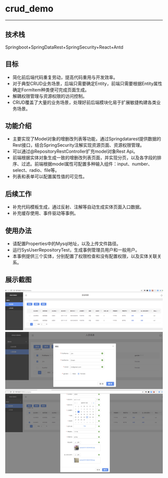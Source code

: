 # crud_demo
---

## 技术栈
Springboot+SpringDataRest+SpringSecurity+React+Antd

## 目标
* 简化前后端代码重复劳动，提高代码重用与开发效率。
* 对于典型CRUD业务场景，后端只需要确定Entity，前端只需要根据Entity属性确定FormItem种类便可完成页面生成。
* 解耦权限管理与资源权限的访问控制。
* CRUD覆盖了大量的业务场景，处理好前后端模块化易于扩展敏捷构建各类业务场景。

## 功能介绍
* 主要实现了Model对象的增删改列表等功能，通过Springdatarest提供数据的Rest接口，结合SpringSecurity注解实现资源页面、资源权限管理。
* 可以通过@RepositoryRestController扩充model对象Rest Api。
* 前端根据实体对象生成一致的增删改列表页面，并实现分页，以及各字段的排序、过滤。前端根据model属性可配置多种输入组件：input、number、select、radio、file等。
* 列表和表单可以配置属性值的可见性。

## 后续工作
* 补充代码模板生成，通过反射、注解等自动生成实体页面入口数据。
* 补充缓存使用、事件驱动等事例。

## 使用办法
* 请配置Properties中的Mysql地址，以及上传文件路径。
* 运行SysUserRepositoryTest，生成事例管理员用户和一般用户。
* 本事例提供三个实体，分别配置了权限检查和没有配置权限，以及实体关联关系。


## 展示截图

![image](https://github.com/WaylonSong/crud_demo/blob/master/intro/WechatIMG239.jpeg)
![image](https://github.com/WaylonSong/crud_demo/blob/master/intro/WechatIMG241.jpeg)
![image](https://github.com/WaylonSong/crud_demo/blob/master/intro/WechatIMG240.jpeg)

